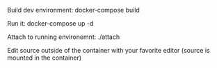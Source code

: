 Build dev environment:
    docker-compose build

Run it:
    docker-compose up -d

Attach to running environemnt:
    ./attach

Edit source outside of the container with your favorite editor
(source is mounted in the container)
